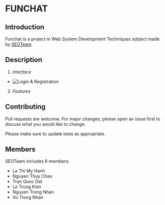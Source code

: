 # __FUNCHAT__ 

## Introduction

Funchat is a project in Web System Development Techniques subject made by [SEOTeam](https://github.com/Hannah-Lee98/funchat?fbclid=IwAR1NDLw8Ep3FGIcqijNbx3s5T9lkN4MmdWV_GfTBTQrk0sExq7sf8gxaGPk). 

## Description

1. _Interface_

* ![Login & Registration](/Users/macintoshhd/Desktop/Github/FunChat/funchat/public/img/lg&regis.png)

2. _Features_

## Contributing 

Pull requests are welcome. For major changes, please open an issue first to discuss what you would like to change.

Please make sure to update tests as appropriate.

## Members

SEOTeam includes 6 members:

* Le Thi My Hanh
* Nguyen Thuy Chau
* Tran Quoc Dat
* Le Trung Kien
* Nguyen Trong Nhan
* Vo Trong Nhan